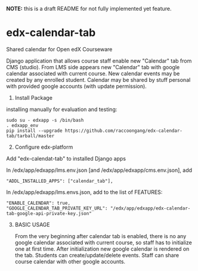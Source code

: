 **NOTE:** this is a draft README for not fully implemented yet feature.

# edx-calendar-tab
Shared calendar for Open edX Courseware


Django application that allows course staff enable new "Calendar" tab from CMS (studio).
From LMS side appears new "Calendar" tab with google calendar associated with current course.
New calendar events may be created by any enrolled student.
Calendar may be shared by stuff personal with provided google accounts (with update permission).

1) Install Package

installing manually for evaluation and testing:

    sudo su - edxapp -s /bin/bash
    . edxapp_env
    pip install --upgrade https://github.com/raccoongang/edx-calendar-tab/tarball/master


2) Configure edx-platform

Add "edx-calendat-tab" to installed Django apps

In /edx/app/edxapp/lms.env.json [and /edx/app/edxapp/cms.env.json], add

    "ADDL_INSTALLED_APPS": ["calendar_tab"],

In /edx/app/edxapp/lms.envs.json, add to the list of FEATURES:

    "ENABLE_CALENDAR": true,
    "GOOGLE_CALENDAR_TAB_PRIVATE_KEY_URL": "/edx/app/edxapp/edx-calendar-tab-google-api-private-key.json"





3) BASIC USAGE

    From the very beginning after calendar tab is enabled, there is no any google calendar associated with current course,
so staff has to initialize one at first time.
    After initialization new google calendar is rendered on the tab.
    Students can create/update/delete events.
    Staff can share course calendar with other google accounts.
